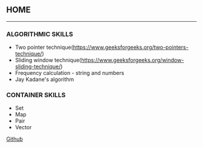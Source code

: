 ## HOME

------------------------------------------------------------------------------------------------------------------------------------------
### ALGORITHMIC SKILLS
* Two pointer technique(https://www.geeksforgeeks.org/two-pointers-technique/)
* Sliding window technique(https://www.geeksforgeeks.org/window-sliding-technique/)
* Frequency calculation - string and numbers 
* Jay Kadane's algorithm

### CONTAINER SKILLS
* Set
* Map
* Pair
* Vector

[Github](https://github.com/adist98)
